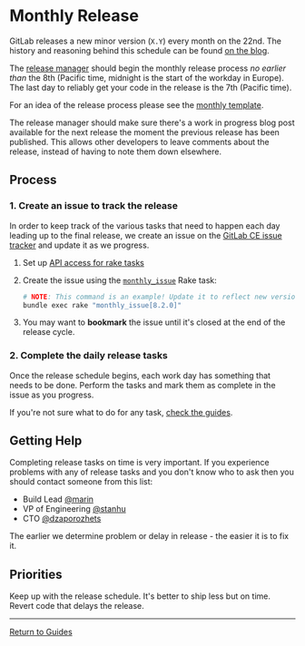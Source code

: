# Monthly Release

GitLab releases a new minor version (`X.Y`) every month on the 22nd. The history
and reasoning behind this schedule can be found [on the blog].

The [release manager] should begin the monthly release process *no earlier than* the 8th (Pacific time, midnight is the start of the workday in Europe).
The last day to reliably get your code in the release is the 7th (Pacific time).

For an idea of the release process please see the [monthly template](https://gitlab.com/gitlab-org/release-tools/blob/master/templates/monthly.md.erb).

The release manager should make sure there's a work in progress blog post
available for the next release the moment the previous release has been
published. This allows other developers to leave comments about the release,
instead of having to note them down elsewhere.

[on the blog]: https://about.gitlab.com/2015/12/07/why-we-shift-objectives-and-not-release-dates-at-gitlab/
[release manager]: release-manager.md

## Process

### 1. Create an issue to track the release

In order to keep track of the various tasks that need to happen each day leading
up to the final release, we create an issue on the [GitLab CE issue tracker] and
update it as we progress.

1. Set up [API access for rake tasks](rake-tasks.md#setup)

1. Create the issue using the
   [`monthly_issue`](rake-tasks.md#monthly_issueversion) Rake task:

    ```sh
    # NOTE: This command is an example! Update it to reflect new version numbers.
    bundle exec rake "monthly_issue[8.2.0]"
    ```

1. You may want to **bookmark** the issue until it's closed at the end of the
   release cycle.

[GitLab CE issue tracker]: https://gitlab.com/gitlab-org/gitlab-ce/issues

### 2. Complete the daily release tasks

Once the release schedule begins, each work day has something that needs to be
done. Perform the tasks and mark them as complete in the issue as you progress.

If you're not sure what to do for any task, [check the guides](../README.md#guides).

## Getting Help

Completing release tasks on time is very important. If you experience problems with any of
release tasks and you don't know who to ask then you should contact someone from this list:

* Build Lead [@marin](https://gitlab.com/marin)
* VP of Engineering [@stanhu](https://gitlab.com/stanhu)
* CTO [@dzaporozhets](https://gitlab.com/dzaporozhets)

The earlier we determine problem or delay in release - the easier it is to fix it.

## Priorities

Keep up with the release schedule. It's better to ship less but on time.
Revert code that delays the release.

---

[Return to Guides](../README.md#guides)
